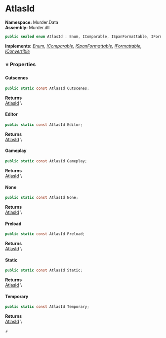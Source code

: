 # AtlasId

**Namespace:** Murder.Data \
**Assembly:** Murder.dll

```csharp
public sealed enum AtlasId : Enum, IComparable, ISpanFormattable, IFormattable, IConvertible
```

**Implements:** _[Enum](https://learn.microsoft.com/en-us/dotnet/api/System.Enum?view=net-7.0), [IComparable](https://learn.microsoft.com/en-us/dotnet/api/System.IComparable?view=net-7.0), [ISpanFormattable](https://learn.microsoft.com/en-us/dotnet/api/System.ISpanFormattable?view=net-7.0), [IFormattable](https://learn.microsoft.com/en-us/dotnet/api/System.IFormattable?view=net-7.0), [IConvertible](https://learn.microsoft.com/en-us/dotnet/api/System.IConvertible?view=net-7.0)_

### ⭐ Properties
#### Cutscenes
```csharp
public static const AtlasId Cutscenes;
```

**Returns** \
[AtlasId](../../Murder/Data/AtlasId.html) \
#### Editor
```csharp
public static const AtlasId Editor;
```

**Returns** \
[AtlasId](../../Murder/Data/AtlasId.html) \
#### Gameplay
```csharp
public static const AtlasId Gameplay;
```

**Returns** \
[AtlasId](../../Murder/Data/AtlasId.html) \
#### None
```csharp
public static const AtlasId None;
```

**Returns** \
[AtlasId](../../Murder/Data/AtlasId.html) \
#### Preload
```csharp
public static const AtlasId Preload;
```

**Returns** \
[AtlasId](../../Murder/Data/AtlasId.html) \
#### Static
```csharp
public static const AtlasId Static;
```

**Returns** \
[AtlasId](../../Murder/Data/AtlasId.html) \
#### Temporary
```csharp
public static const AtlasId Temporary;
```

**Returns** \
[AtlasId](../../Murder/Data/AtlasId.html) \


⚡